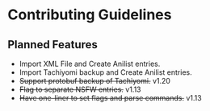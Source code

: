 # Contributing Guidelines

## Planned Features

- Import XML File and Create Anilist entries.
- Import Tachiyomi backup and Create Anilist entries.
- ~~Support protobuf backup of Tachiyomi.~~ v1.20
- ~~Flag to separate NSFW entries.~~ v1.13
- ~~Have one-liner to set flags and parse commands.~~ v1.13
